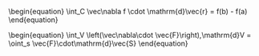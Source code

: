 
\begin{equation}
\int_C \vec\nabla f \cdot \mathrm{d}\vec{r} = f(b) - f(a)
\end{equation}

\begin{equation}
\int_V \left(\vec\nabla\cdot \vec{F}\right)\,\mathrm{d}V = \oint_s \vec{F}\cdot\mathrm{d}\vec{S}
\end{equation}